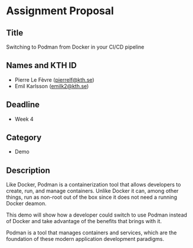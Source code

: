 # Assignment Proposal

## Title
Switching to Podman from Docker in your CI/CD pipeline

## Names and KTH ID
  - Pierre Le Fèvre (pierrelf@kth.se)
  - Emil Karlsson (emilk2@kth.se)

## Deadline
- Week 4

## Category
- Demo

## Description
Like Docker, Podman is a containerization tool that allows developers to create, run, and manage containers. Unlike Docker it can, among other things, run as non-root out of the box since it does not need a running Docker deamon. 

This demo will show how a developer could switch to use Podman instead of Docker and take advantage of the benefits that brings with it.

Podman is a tool that manages containers and services, which are the foundation of these modern application development paradigms.